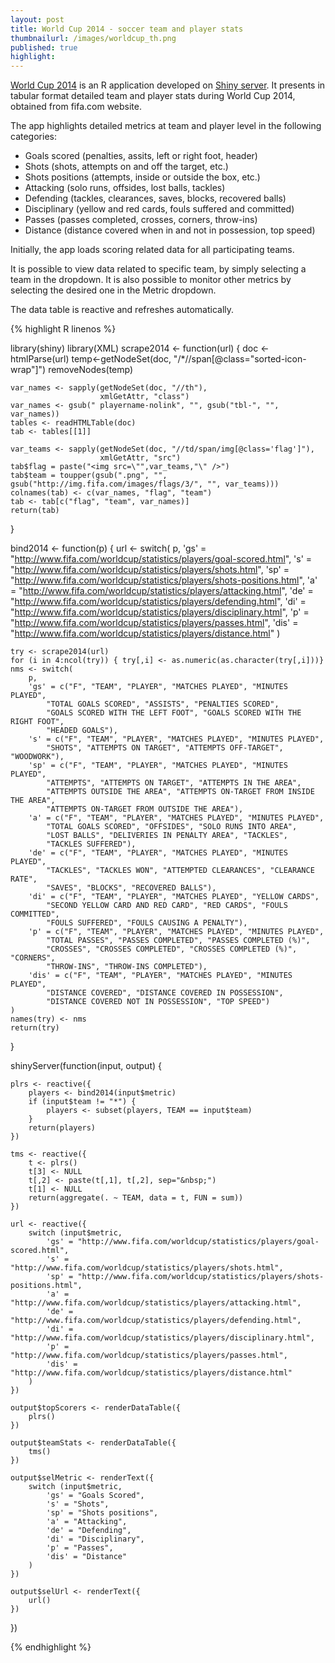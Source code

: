 ```yaml
---
layout: post
title: World Cup 2014 - soccer team and player stats
thumbnailurl: /images/worldcup_th.png
published: true
highlight: 
---
```


[World Cup 2014](/apps/worldcup2014/) is an R application developed on [Shiny server](http://www.shinyapps.io). It presents in tabular format detailed team and player stats during World Cup 2014, obtained from fifa.com website. 

The app highlights detailed metrics at team and player level in the following categories:

- Goals scored (penalties, assits, left or right foot, header)
- Shots (shots, attempts on and off the target, etc.)
- Shots positions (attempts, inside or outside the box, etc.)
- Attacking (solo runs, offsides, lost balls, tackles)
- Defending (tackles, clearances, saves, blocks, recovered balls)
- Disciplinary (yellow and red cards, fouls suffered and committed)
- Passes (passes completed, crosses, corners, throw-ins)
- Distance (distance covered when in and not in possession, top speed)

Initially, the app loads scoring related data for all participating teams.

It is possible to view data related to specific team, by simply selecting a team in the dropdown. It is also possible to monitor other metrics by selecting the desired one in the Metric dropdown. 

The data table is reactive and refreshes automatically.

{% highlight R linenos %}


library(shiny)
library(XML)
scrape2014 <- function(url) {
    doc <- htmlParse(url)
    temp<-getNodeSet(doc, "/*//span[@class=\"sorted-icon-wrap\"]")
    removeNodes(temp)

    var_names <- sapply(getNodeSet(doc, "//th"), 
                        xmlGetAttr, "class")
    var_names <- gsub(" playername-nolink", "", gsub("tbl-", "", var_names))
    tables <- readHTMLTable(doc)
    tab <- tables[[1]]

    var_teams <- sapply(getNodeSet(doc, "//td/span/img[@class='flag']"), 
                        xmlGetAttr, "src")
    tab$flag = paste("<img src=\"",var_teams,"\" />")
    tab$team = toupper(gsub(".png", "", gsub("http://img.fifa.com/images/flags/3/", "", var_teams)))
    colnames(tab) <- c(var_names, "flag", "team")
    tab <- tab[c("flag", "team", var_names)]
    return(tab)
}

bind2014 <- function(p) {
    url <- switch(
        p,
        'gs' = "http://www.fifa.com/worldcup/statistics/players/goal-scored.html",
        's' = "http://www.fifa.com/worldcup/statistics/players/shots.html",
        'sp' = "http://www.fifa.com/worldcup/statistics/players/shots-positions.html",
        'a' = "http://www.fifa.com/worldcup/statistics/players/attacking.html",
        'de' = "http://www.fifa.com/worldcup/statistics/players/defending.html",
        'di' = "http://www.fifa.com/worldcup/statistics/players/disciplinary.html",
        'p' = "http://www.fifa.com/worldcup/statistics/players/passes.html",
        'dis' = "http://www.fifa.com/worldcup/statistics/players/distance.html"
    )

    try <- scrape2014(url)
    for (i in 4:ncol(try)) { try[,i] <- as.numeric(as.character(try[,i]))}
    nms <- switch(
        p,
        'gs' = c("F", "TEAM", "PLAYER", "MATCHES PLAYED", "MINUTES PLAYED", 
            "TOTAL GOALS SCORED", "ASSISTS", "PENALTIES SCORED",
            "GOALS SCORED WITH THE LEFT FOOT", "GOALS SCORED WITH THE RIGHT FOOT",
            "HEADED GOALS"),
        's' = c("F", "TEAM", "PLAYER", "MATCHES PLAYED", "MINUTES PLAYED", 
            "SHOTS", "ATTEMPTS ON TARGET", "ATTEMPTS OFF-TARGET", "WOODWORK"),
        'sp' = c("F", "TEAM", "PLAYER", "MATCHES PLAYED", "MINUTES PLAYED", 
            "ATTEMPTS", "ATTEMPTS ON TARGET", "ATTEMPTS IN THE AREA", 
            "ATTEMPTS OUTSIDE THE AREA", "ATTEMPTS ON-TARGET FROM INSIDE THE AREA", 
            "ATTEMPTS ON-TARGET FROM OUTSIDE THE AREA"),
        'a' = c("F", "TEAM", "PLAYER", "MATCHES PLAYED", "MINUTES PLAYED", 
            "TOTAL GOALS SCORED", "OFFSIDES", "SOLO RUNS INTO AREA", 
            "LOST BALLS", "DELIVERIES IN PENALTY AREA", "TACKLES", 
            "TACKLES SUFFERED"),
        'de' = c("F", "TEAM", "PLAYER", "MATCHES PLAYED", "MINUTES PLAYED", 
            "TACKLES", "TACKLES WON", "ATTEMPTED CLEARANCES", "CLEARANCE RATE", 
            "SAVES", "BLOCKS", "RECOVERED BALLS"),
        'di' = c("F", "TEAM", "PLAYER", "MATCHES PLAYED", "YELLOW CARDS", 
            "SECOND YELLOW CARD AND RED CARD", "RED CARDS", "FOULS COMMITTED", 
            "FOULS SUFFERED", "FOULS CAUSING A PENALTY"),
        'p' = c("F", "TEAM", "PLAYER", "MATCHES PLAYED", "MINUTES PLAYED", 
            "TOTAL PASSES", "PASSES COMPLETED", "PASSES COMPLETED (%)", 
            "CROSSES", "CROSSES COMPLETED", "CROSSES COMPLETED (%)", "CORNERS",
            "THROW-INS", "THROW-INS COMPLETED"),
        'dis' = c("F", "TEAM", "PLAYER", "MATCHES PLAYED", "MINUTES PLAYED", 
            "DISTANCE COVERED", "DISTANCE COVERED IN POSSESSION", 
            "DISTANCE COVERED NOT IN POSSESSION", "TOP SPEED")
    )
    names(try) <- nms
    return(try)
}

shinyServer(function(input, output) {

    plrs <- reactive({
        players <- bind2014(input$metric)
        if (input$team != "*") {
            players <- subset(players, TEAM == input$team)
        }
        return(players)
    })

    tms <- reactive({
        t <- plrs()
        t[3] <- NULL
        t[,2] <- paste(t[,1], t[,2], sep="&nbsp;")
        t[1] <- NULL
        return(aggregate(. ~ TEAM, data = t, FUN = sum))
    })

    url <- reactive({
        switch (input$metric,
            'gs' = "http://www.fifa.com/worldcup/statistics/players/goal-scored.html",
            's' = "http://www.fifa.com/worldcup/statistics/players/shots.html",
            'sp' = "http://www.fifa.com/worldcup/statistics/players/shots-positions.html",
            'a' = "http://www.fifa.com/worldcup/statistics/players/attacking.html",
            'de' = "http://www.fifa.com/worldcup/statistics/players/defending.html",
            'di' = "http://www.fifa.com/worldcup/statistics/players/disciplinary.html",
            'p' = "http://www.fifa.com/worldcup/statistics/players/passes.html",
            'dis' = "http://www.fifa.com/worldcup/statistics/players/distance.html"
        )
    })

    output$topScorers <- renderDataTable({
        plrs()
    })

    output$teamStats <- renderDataTable({
        tms()
    })

    output$selMetric <- renderText({
        switch (input$metric,
            'gs' = "Goals Scored",
            's' = "Shots",
            'sp' = "Shots positions",
            'a' = "Attacking",
            'de' = "Defending",
            'di' = "Disciplinary",
            'p' = "Passes",
            'dis' = "Distance"
        )
    })

    output$selUrl <- renderText({
        url()
    })

})

{% endhighlight %}
